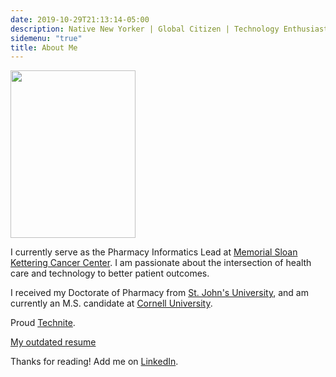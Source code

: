 ```yaml
---
date: 2019-10-29T21:13:14-05:00
description: Native New Yorker | Global Citizen | Technology Enthusiast | Reluctant Blogger
sidemenu: "true"
title: About Me
---
```


<img src="/./about_files/LinkedIn_Photo.jpg" alt="" width="200px" height="268px"/>

I currently serve as the Pharmacy Informatics Lead at [Memorial Sloan Kettering Cancer Center](https://www.mskcc.org/). I am passionate about the intersection of health care and technology to better patient outcomes.

I received my Doctorate of Pharmacy from [St. John's University](https://www.stjohns.edu/academics/schools/college-pharmacy-and-health-sciences), and am currently an M.S. candidate at [Cornell University](https://hpr.weill.cornell.edu/graduate-education-clinical-training/masters-programs).

Proud [Technite](https://www.bths.edu/).

[My outdated resume](https://drive.google.com/file/d/1u3nrJ1c7WkNsgF7orgt9-cPZqsQ4HGJb/view?usp=sharing)

Thanks for reading!
Add me on [LinkedIn](https://www.linkedin.com/in/ethan-chan-b3631849/).